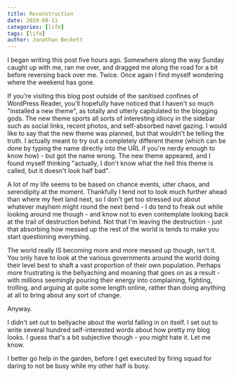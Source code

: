 ```yaml
---
title: Reconstruction
date: 2019-08-11
categories: [life]
tags: [life]
author: Jonathan Beckett
---
```


I began writing this post five hours ago. Somewhere along the way Sunday caught up with me, ran me over, and dragged me along the road for a bit before reversing back over me. Twice. Once again I find myself wondering where the weekend has gone.

If you're visiting this blog post outside of the sanitised confines of WordPress Reader, you'll hopefully have noticed that I haven't so much "installed a new theme", as totally and utterly capitulated to the blogging gods. The new theme sports all sorts of interesting idiocy in the sidebar such as social links, recent photos, and self-absorbed navel gazing. I would like to say that the new theme was planned, but that wouldn't be telling the truth. I actually meant to try out a completely different theme (which can be done by typing the name directly into the URL if you're nerdy enough to know how) - but got the name wrong. The new theme appeared, and I found myself thinking "actually, I don't know what the hell this theme is called, but it doesn't look half bad".

A lot of my life seems to be based on chance events, utter chaos, and serendipity at the moment. Thankfully I tend not to look much further ahead than where my feet land next, so I don't get too stressed out about whatever mayhem might round the next bend - I do tend to freak out while looking around me though - and know not to even contemplate looking back at the trail of destruction behind. Not that I'm leaving the destruction - just that absorbing how messed up the rest of the world is tends to make you start questioning everything.

The world really IS becoming more and more messed up though, isn't it. You only have to look at the various governments around the world doing their level best to shaft a vast proportion of their own population. Perhaps more frustrating is the bellyaching and moaning that goes on as a result - with millions seemingly pouring their energy into complaining, fighting, trolling, and arguing at quite some length online, rather than doing anything at all to bring about any sort of change.

Anyway.

I didn't set out to bellyache about the world falling in on itself. I set out to write several hundred self-interested words about how pretty my blog looks. I guess that's a bit subjective though - you might hate it. Let me know.

I better go help in the garden, before I get executed by firing squad for daring to not be busy while my other half is busy.